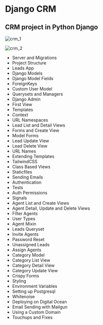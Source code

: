 # Django CRM

## CRM project in Python Django

![crm_1](https://user-images.githubusercontent.com/75887699/114382242-11b51300-9b84-11eb-915b-d12568c7ff01.png)

![crm_2](https://user-images.githubusercontent.com/75887699/114382276-1b3e7b00-9b84-11eb-9b7c-54cbccb86ff3.png)

- Server and Migrations
- Project Structure
- Leads App
- Django Models
- Django Model Fields
- ForeignKeys
- Custom User Model
- Querysets and Managers
- Django Admin
- First View
- Templates
- Context
- URL Namespaces
- Lead List and Detail Views
- Forms and Create View
- Model Forms
- Lead Update View
- Lead Delete View
- URL Names
- Extending Templates
- TailwindCSS
- Class Based Views
- Staticfiles
- Sending Emails
- Authentication
- Tests
- Auth Permissions
- Signals
- Agent List and Create Views
- Agent Detail, Update and Delete Views
- Filter Agents
- User Types
- Agent Mixin
- Leads Queryset
- Invite Agents
- Password Reset
- Unassigned Leads
- Assign Agents
- Category Model
- Category List View
- Category Detail View
- Category Update View
- Crispy Forms
- Styling
- Environment Variables
- Setting up Postgresql
- Whitenoise
- Deploying on Digital Ocean
- Email Sending with Mailgun
- Using a Custom Domain
- Touchups and Fixes

